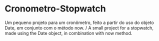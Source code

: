 # Cronometro-Stopwatch
Um pequeno projeto para um cronômetro, feito a partir do uso do objeto Date, em conjunto com o método now. / A small project for a stopwatch, made using the Date object, in combination with now method.
